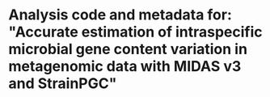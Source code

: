 # Analysis code and metadata for: "Accurate estimation of intraspecific microbial gene content variation in metagenomic data with MIDAS v3 and StrainPGC"
